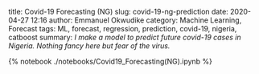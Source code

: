 title: Covid-19 Forecasting (NG)
slug: covid-19-ng-prediction
date: 2020-04-27 12:16
author: Emmanuel Okwudike
category: Machine Learning, Forecast
tags: ML, forecast, regression, prediction, covid-19, nigeria, catboost
summary: _I make a model to predict future covid-19 cases in Nigeria. Nothing fancy here but fear of the virus._


{% notebook ./notebooks/Covid19_Forecasting(NG).ipynb %}
